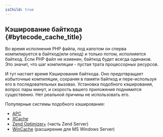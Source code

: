 ```yaml
---
isChild: true
---
```


## Кэширование байткода {#bytecode_cache_title}

Во время исполнения PHP файла, под капотом он сперва компилируется в байткод(или опкод) и только потом, исполняется байткод. Если PHP файл
не изменен, байткод будет всегда одинаков. Это значит, что шаг компиляции - пустая трата процессорных ресурсов.

И тут настает время Кэширования байткода. Оно предотвращает избыточные компиляции, сохраняя в памяти байткод и пере-используя его в
последовательных вызовах. Установка подобного кэширования, вопрос пары минут, и скорость вашего приложения поднимится существенно.
Нет реальной причины не использовать его.

Популярные системы подобного кэширования:

* [APC](http://php.net/manual/ru/book.apc.php)
* [XCache](http://xcache.lighttpd.net/)
* [Zend Optimizer+](http://www.zend.com/products/server/) (часть Zend Server)
* [WinCache](http://www.iis.net/download/wincacheforphp) (расширение для MS Windows Server)
